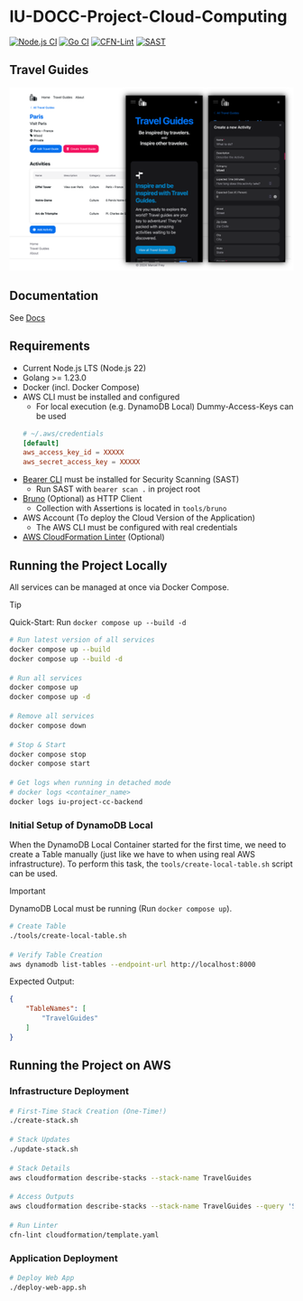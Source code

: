 # IU-DOCC-Project-Cloud-Computing

[![Node.js CI](https://github.com/marcelfrey29/IU-DOCC-Project-Cloud-Computing/actions/workflows/ci-node.yml/badge.svg)](https://github.com/marcelfrey29/IU-DOCC-Project-Cloud-Computing/actions/workflows/ci-node.yml)
[![Go CI](https://github.com/marcelfrey29/IU-DOCC-Project-Cloud-Computing/actions/workflows/ci-go.yml/badge.svg)](https://github.com/marcelfrey29/IU-DOCC-Project-Cloud-Computing/actions/workflows/ci-go.yml)
[![CFN-Lint](https://github.com/marcelfrey29/IU-DOCC-Project-Cloud-Computing/actions/workflows/cfn-lint.yml/badge.svg)](https://github.com/marcelfrey29/IU-DOCC-Project-Cloud-Computing/actions/workflows/cfn-lint.yml)
[![SAST](https://github.com/marcelfrey29/IU-DOCC-Project-Cloud-Computing/actions/workflows/sast.yml/badge.svg)](https://github.com/marcelfrey29/IU-DOCC-Project-Cloud-Computing/workflows/sast.yml)

## Travel Guides

![Application Demo](docs/assets/demo.png)

## Documentation

See [Docs](docs/docs.md)

## Requirements

- Current Node.js LTS (Node.js 22)
- Golang >= 1.23.0
- Docker (incl. Docker Compose)
- AWS CLI must be installed and configured
    - For local execution (e.g. DynamoDB Local) Dummy-Access-Keys can be used
    ```conf
    # ~/.aws/credentials
    [default]
    aws_access_key_id = XXXXX
    aws_secret_access_key = XXXXX
    ```
- [Bearer CLI](https://github.com/Bearer/bearer) must be installed for Security Scanning (SAST)
    - Run SAST with `bearer scan .` in project root
- [Bruno](https://www.usebruno.com/) (Optional) as HTTP Client
    - Collection with Assertions is located in `tools/bruno`
- AWS Account (To deploy the Cloud Version of the Application)
    - The AWS CLI must be configured with real credentials
- [AWS CloudFormation Linter](https://github.com/aws-cloudformation/cfn-lint) (Optional)

## Running the Project Locally

All services can be managed at once via Docker Compose.

> [!TIP]
> Quick-Start: Run `docker compose up --build -d`

```bash
# Run latest version of all services
docker compose up --build
docker compose up --build -d

# Run all services
docker compose up
docker compose up -d

# Remove all services
docker compose down

# Stop & Start
docker compose stop
docker compose start

# Get logs when running in detached mode
# docker logs <container_name>
docker logs iu-project-cc-backend
```

### Initial Setup of DynamoDB Local

When the DynamoDB Local Container started for the first time, we need to create a Table manually (just like we have to when using real AWS infrastructure).
To perform this task, the `tools/create-local-table.sh` script can be used. 

> [!IMPORTANT]
> DynamoDB Local must be running (Run `docker compose up`).

```bash
# Create Table
./tools/create-local-table.sh

# Verify Table Creation
aws dynamodb list-tables --endpoint-url http://localhost:8000
```

Expected Output: 
```json
{
    "TableNames": [
        "TravelGuides"
    ]
}
```

## Running the Project on AWS

### Infrastructure Deployment

```bash
# First-Time Stack Creation (One-Time!)
./create-stack.sh

# Stack Updates
./update-stack.sh

# Stack Details
aws cloudformation describe-stacks --stack-name TravelGuides

# Access Outputs
aws cloudformation describe-stacks --stack-name TravelGuides --query 'Stacks[0].Outputs[?OutputKey==`WebAppBucketName`].OutputValue' --output text

# Run Linter
cfn-lint cloudformation/template.yaml
```

### Application Deployment

```bash
# Deploy Web App
./deploy-web-app.sh
```
